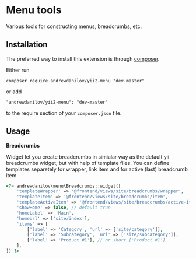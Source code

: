 Menu tools
===================
Various tools for constructing menus, breadcrumbs, etc.

Installation
------------

The preferred way to install this extension is through [composer](http://getcomposer.org/download/).

Either run

```
composer require andrewdanilov/yii2-menu "dev-master"
```

or add

```
"andrewdanilov/yii2-menu": "dev-master"
```

to the require section of your `composer.json` file.


Usage
-----

__Breadcrumbs__

Widget let you create breadcrumbs in simialar way as the default yii breadcrumbs widget, but
with help of template files. You can define templates separetely for wrapper, link item and for
active (last) breadcrumb item.

```php
<?= andrewdanilov\menu\Breadcrumbs::widget([
	'templateWrapper' => '@frontend/views/site/breadcrumbs/wrapper',
	'templateItem' => '@frontend/views/site/breadcrumbs/item',
	'templateActiveItem' => '@frontend/views/site/breadcrumbs/active-item',
	'showHome' => false, // default true
	'homeLabel' => 'Main',
	'homeUrl' => ['site/index'],
	'items' => [
		['label' => 'Category', 'url' => ['site/category']],
		['label' => 'Subcategory', 'url' => ['site/subcategory']],
		['label' => 'Product #1'], // or short ['Product #1']
	],
]) ?>
```